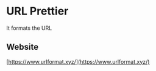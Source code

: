 # URL Prettier
It formats the URL

## Website
[https://www.urlformat.xyz/](https://www.urlformat.xyz/)
